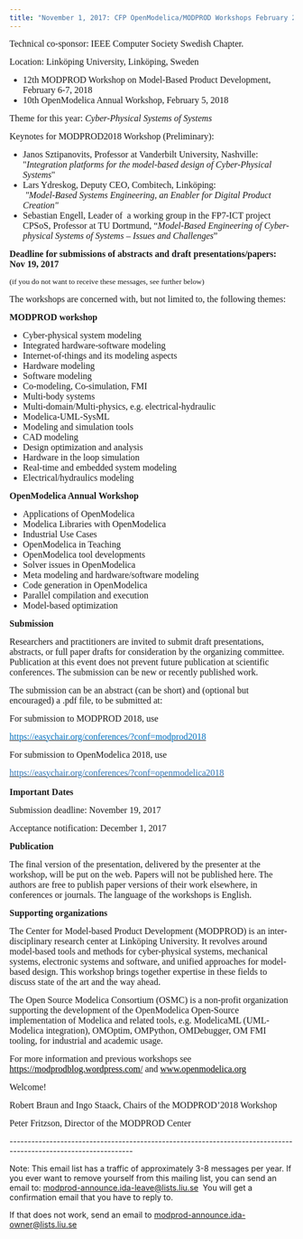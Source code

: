 ```yaml
---
title: "November 1, 2017: CFP OpenModelica/MODPROD Workshops February 2018"
---
```

<p><span style="font-family: 'Times New Roman', serif; font-size: 12pt;">Technical co-sponsor: IEEE Computer Society Swedish Chapter.</span></p>
<p style="line-height: normal;"><span style="font-size: 12pt; font-family: 'Times New Roman', serif;">Location: Linköping University, Linköping, Sweden</span></p>
<ul>
<li style="line-height: normal;"><span style="font-size: 12pt; font-family: 'Times New Roman', serif;">12th MODPROD Workshop on Model-Based Product Development, February 6-7, 2018</span></li>
<li style="line-height: normal;"><span style="font-size: 12pt; font-family: 'Times New Roman', serif;">10th OpenModelica Annual Workshop, February 5, 2018</span></li>
</ul>
<p style="line-height: normal;"><span style="font-size: 12pt; font-family: 'Times New Roman', serif;">Theme for this year: <i>Cyber-Physical Systems of Systems</i></span></p>
<p style="line-height: normal;"><span style="font-size: 12pt; font-family: 'Times New Roman', serif;">Keynotes for MODPROD2018 Workshop (Preliminary):</span></p>
<ul>
<li><span style="font-size: 12pt; font-family: 'Times New Roman', serif;">Janos Sztipanovits, Professor at Vanderbilt University, Nashville:</span><br /> <span style="font-size: 12pt; font-family: 'Times New Roman', serif;">"<i>Integration platforms for the model-based design of Cyber-Physical Systems</i>"</span></li>
<li><span style="font-size: 12pt; font-family: 'Times New Roman', serif;">Lars Ydreskog, Deputy CEO, Combitech, Linköping:</span><br /> <span style="font-size: 12pt; font-family: 'Times New Roman', serif;">&nbsp;<i>"Model-Based Systems Engineering, an Enabler for Digital Product Creation"</i> </span></li>
<li><span style="font-size: 12pt; font-family: 'Times New Roman', serif;">Sebastian Engell, Leader of&nbsp; a working group in the FP7-ICT project CPSoS, Professor at TU Dortmund, “<i>Model-Based Engineering of Cyber-physical Systems of Systems – Issues and Challenges</i>”</span></li>
</ul>
<p style="line-height: normal;"><strong><span style="font-size: 12pt; font-family: 'Times New Roman', serif;">Deadline for submissions of abstracts and draft presentations/papers: Nov 19, 2017</span></strong></p>
<p style="line-height: normal;"><span style="font-size: 10pt; font-family: 'Times New Roman', serif;">(if you do not want to receive these messages, see further below)</span></p>
<p style="line-height: normal;"><span style="font-size: 12pt; font-family: 'Times New Roman', serif;">The workshops are concerned with, but not limited to, the following themes:</span></p>
<p style="line-height: normal;"><strong><span style="font-size: 12pt; font-family: 'Times New Roman', serif;">MODPROD workshop</span></strong></p>
<ul>
<li style="line-height: normal;"><span style="font-size: 12pt; font-family: 'Times New Roman', serif;">Cyber-physical system modeling</span></li>
<li style="line-height: normal;"><span style="font-size: 12pt; font-family: 'Times New Roman', serif;">Integrated hardware-software modeling</span></li>
<li style="line-height: normal;"><span style="font-size: 12pt; font-family: 'Times New Roman', serif;">Internet-of-things and its modeling aspects</span></li>
<li style="line-height: normal;"><span style="font-size: 12pt; font-family: 'Times New Roman', serif;">Hardware modeling</span></li>
<li style="line-height: normal;"><span style="font-size: 12pt; font-family: 'Times New Roman', serif;">Software modeling</span></li>
<li style="line-height: normal;"><span style="font-size: 12pt; font-family: 'Times New Roman', serif;">Co-modeling, Co-simulation, FMI</span></li>
<li style="line-height: normal;"><span style="font-size: 12pt; font-family: 'Times New Roman', serif;">Multi-body systems</span></li>
<li style="line-height: normal;"><span style="font-size: 12pt; font-family: 'Times New Roman', serif;">Multi-domain/Multi-physics, e.g. electrical-hydraulic</span></li>
<li style="line-height: normal;"><span style="font-size: 12pt; font-family: 'Times New Roman', serif;">Modelica-UML-SysML</span></li>
<li style="line-height: normal;"><span style="font-size: 12pt; font-family: 'Times New Roman', serif;">Modeling and simulation tools</span></li>
<li style="line-height: normal;"><span style="font-size: 12pt; font-family: 'Times New Roman', serif;">CAD modeling</span></li>
<li style="line-height: normal;"><span style="font-size: 12pt; font-family: 'Times New Roman', serif;">Design optimization and analysis</span></li>
<li style="line-height: normal;"><span style="font-size: 12pt; font-family: 'Times New Roman', serif;">Hardware in the loop simulation</span></li>
<li style="line-height: normal;"><span style="font-size: 12pt; font-family: 'Times New Roman', serif;">Real-time and embedded system modeling</span></li>
<li style="line-height: normal;"><span style="font-size: 12pt; font-family: 'Times New Roman', serif;">Electrical/hydraulics modeling</span></li>
</ul>
<p style="line-height: normal;"><strong><span style="font-size: 12pt; font-family: 'Times New Roman', serif;">OpenModelica Annual Workshop</span></strong></p>
<ul>
<li style="line-height: normal;"><span style="font-size: 12pt; font-family: 'Times New Roman', serif;">Applications of OpenModelica</span></li>
<li style="line-height: normal;"><span style="font-size: 12pt; font-family: 'Times New Roman', serif;">Modelica Libraries with OpenModelica</span></li>
<li style="line-height: normal;"><span style="font-size: 12pt; font-family: 'Times New Roman', serif;">Industrial Use Cases</span></li>
<li style="line-height: normal;"><span style="font-size: 12pt; font-family: 'Times New Roman', serif;">OpenModelica in Teaching</span></li>
<li style="line-height: normal;"><span style="font-size: 12pt; font-family: 'Times New Roman', serif;">OpenModelica tool developments</span></li>
<li style="line-height: normal;"><span style="font-size: 12pt; font-family: 'Times New Roman', serif;">Solver issues in OpenModelica</span></li>
<li style="line-height: normal;"><span style="font-size: 12pt; font-family: 'Times New Roman', serif;">Meta modeling and hardware/software modeling</span></li>
<li style="line-height: normal;"><span style="font-size: 12pt; font-family: 'Times New Roman', serif;">Code generation in OpenModelica</span></li>
<li style="line-height: normal;"><span style="font-size: 12pt; font-family: 'Times New Roman', serif;">Parallel compilation and execution</span></li>
<li style="line-height: normal;"><span style="font-size: 12pt; font-family: 'Times New Roman', serif;">Model-based optimization</span></li>
</ul>
<p style="line-height: normal;"><strong><span style="font-size: 12pt; font-family: 'Times New Roman', serif;">Submission</span></strong></p>
<p style="line-height: normal;"><span style="font-size: 12pt; font-family: 'Times New Roman', serif;">Researchers and practitioners are invited to submit draft presentations, abstracts, or full paper drafts for consideration by the organizing committee. Publication at this event does not prevent future publication at scientific conferences. The submission can be new or recently published work. </span></p>
<p style="line-height: normal;"><span style="font-size: 12pt; font-family: 'Times New Roman', serif;">The submission can be an abstract (can be short) and (optional but encouraged) a .pdf file, to be submitted at:</span></p>
<p style="line-height: normal;"><span style="font-size: 12pt; font-family: 'Times New Roman', serif;">For submission to MODPROD 2018, use </span></p>
<p style="line-height: normal;"><a href="https://easychair.org/conferences/?conf=modprod2018"><span style="font-size: 12pt; font-family: 'Times New Roman', serif; color: #0070c0;">https://easychair.org/conferences/?conf=modprod2018</span></a></p>
<p style="line-height: normal;"><span style="font-size: 12pt; font-family: 'Times New Roman', serif;">For submission to OpenModelica 2018, use&nbsp; </span></p>
<p style="line-height: normal;"><a href="https://easychair.org/conferences/?conf=openmodelica2018"><span style="font-size: 12pt; font-family: 'Times New Roman', serif; color: #2e74b5;">https://easychair.org/conferences/?conf=openmodelica2018</span></a></p>
<p style="margin-top: 12pt; line-height: normal;"><strong><span style="font-size: 12pt; font-family: 'Times New Roman', serif;">Important Dates</span></strong></p>
<p style="line-height: normal;"><span style="font-size: 12pt; font-family: 'Times New Roman', serif;">Submission deadline: November 19, 2017</span></p>
<p style="line-height: normal;"><span style="font-size: 12pt; font-family: 'Times New Roman', serif;">Acceptance notification: December 1, 2017</span></p>
<p style="line-height: normal;"><strong><span style="font-size: 12pt; font-family: 'Times New Roman', serif;">Publication</span></strong></p>
<p style="line-height: normal;"><span style="font-size: 12pt; font-family: 'Times New Roman', serif;">The final version of the presentation, delivered by the presenter at the workshop, will be put on the web. Papers will not be published here. The authors are free to publish paper versions of their work elsewhere, in conferences or journals. The language of the workshops is English.</span></p>
<p style="line-height: normal;"><strong><span style="font-size: 12pt; font-family: 'Times New Roman', serif;">Supporting organizations</span></strong></p>
<p style="line-height: normal;"><span style="font-size: 12pt; font-family: 'Times New Roman', serif;">The Center for Model-based Product Development (MODPROD) is an inter-disciplinary research center at Linköping University. It revolves around model-based tools and methods for cyber-physical systems, mechanical systems, electronic systems and software, and unified approaches for model-based design. This workshop brings together expertise in these fields to discuss state of the art and the way ahead. </span></p>
<p style="line-height: normal;"><span style="font-size: 12pt; font-family: 'Times New Roman', serif;">The Open Source Modelica Consortium (OSMC) is a non-profit organization supporting the development of the OpenModelica Open-Source implementation of Modelica and related tools, e.g. ModelicaML (UML-Modelica integration), OMOptim, OMPython, OMDebugger, OM FMI tooling, for industrial and academic usage.</span></p>
<p style="line-height: normal;"><span style="font-size: 12pt; font-family: 'Times New Roman', serif;">For more information and previous workshops see </span><a href="http://www.modprod.liu.se/"><span style="font-size: 12pt; font-family: 'Times New Roman', serif; color: windowtext;">https://modprodblog.wordpress.com/</span></a><span style="font-size: 12pt; font-family: 'Times New Roman', serif;"> and </span><a href="http://www.openmodelica.org/"><span style="font-size: 12pt; font-family: 'Times New Roman', serif; color: windowtext;">www.openmodelica.org</span></a></p>
<p style="line-height: normal;"><span style="font-size: 12pt; font-family: 'Times New Roman', serif;">Welcome!</span></p>
<p style="line-height: normal;"><span style="font-size: 12pt; font-family: 'Times New Roman', serif;">Robert Braun and Ingo Staack, Chairs of the MODPROD’2018 Workshop</span></p>
<p style="line-height: normal;"><span style="font-size: 12pt; font-family: 'Times New Roman', serif;">Peter Fritzson, Director of the MODPROD Center</span></p>
<p>----------------------------------------------------------------------------------------------------------------</p>
<p>Note: This email list has a traffic of approximately 3-8 messages per year. If you ever want to remove yourself from this mailing list, you can send an email to: <a href="mailto:modprod-announce.ida-leave@lists.liu.se">modprod-announce.ida-leave@lists.liu.se</a>&nbsp; You will get a confirmation email that you have to reply to.</p>
<p>If that does not work, send an email to <a href="mailto:modprod-announce.ida-owner@lists.liu.se">modprod-announce.ida-owner@lists.liu.se</a></p>
<p>&nbsp;</p>